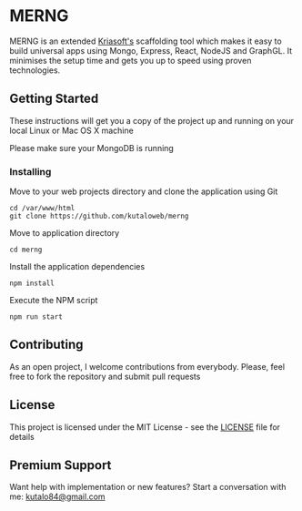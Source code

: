 # MERNG

MERNG is an extended [Kriasoft's](https://reactstarter.com/) scaffolding tool which makes it easy to build universal apps using Mongo, Express, React, NodeJS and GraphGL. It minimises the setup time and gets you up to speed using proven technologies.

## Getting Started

These instructions will get you a copy of the project up and running on your local Linux or Mac OS X machine

Please make sure your MongoDB is running

### Installing

Move to your web projects directory and clone the application using Git

```
cd /var/www/html
git clone https://github.com/kutaloweb/merng
```

Move to application directory

```
cd merng
```

Install the application dependencies

```
npm install
```

Execute the NPM script

```
npm run start
```

## Contributing

As an open project, I welcome contributions from everybody. Please, feel free to fork the repository and submit pull requests

## License

This project is licensed under the MIT License - see the [LICENSE](LICENSE) file for details

## Premium Support

Want help with implementation or new features? Start a conversation with me: kutalo84@gmail.com
